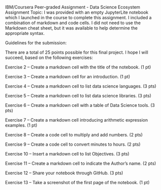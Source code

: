 IBM/Coursera Peer-graded Assignment - Data Science Ecosystem
Assignment Topic:
I was provided with an empty JupyterLite notebook which I launched in the course to complete this assignment. I included a combination of markdown and code cells. I did not need to use the Markdown cheat sheet, but it was available to help determine the appropriate syntax.

Guidelines for the submission:

There are a total of 25 points possible for this final project. I hope I will succeed, based on the following exercises:

Exercise 2 – Create a markdown cell with the title of the notebook. (1 pt)

Exercise 3 – Create a markdown cell for an introduction. (1 pt)

Exercise 4 – Create a markdown cell to list data science languages. (3 pts)

Exercise 5 – Create a markdown cell to list data science libraries. (3 pts)

Exercise 6 – Create a markdown cell with a table of Data Science tools. (3 pts)

Exercise 7 – Create a markdown cell introducing arithmetic expression examples. (1 pt)

Exercise 8 – Create a code cell to multiply and add numbers. (2 pts)

Exercise 9 – Create a code cell to convert minutes to hours. (2 pts)

Exercise 10 – Insert a markdown cell to list Objectives. (3 pts)

Exercise 11 – Create a markdown cell to indicate the Author’s name. (2 pts)

Exercise 12 – Share your notebook through GitHub. (3 pts)

Exercise 13 – Take a screenshot of the first page of the notebook. (1 pt)
